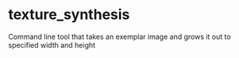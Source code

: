 # texture_synthesis
Command line tool that takes an exemplar image and grows it out to specified width and height
